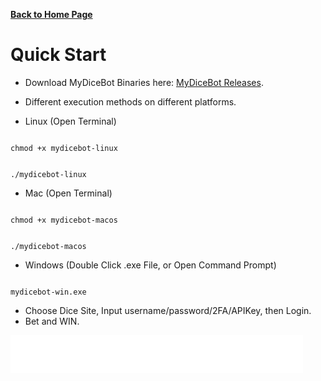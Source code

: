 
__[Back to Home Page](/)__

# Quick Start

* Download MyDiceBot Binaries here: [MyDiceBot Releases](https://github.com/mydicebot/mydicebot.github.io/releases).

* Different execution methods on different platforms.

* Linux (Open Terminal)

```

chmod +x mydicebot-linux

```

```

./mydicebot-linux

```

* Mac (Open Terminal)

```

chmod +x mydicebot-macos

```

```

./mydicebot-macos

```

* Windows (Double Click .exe File, or Open Command Prompt)

```

mydicebot-win.exe

```

* Choose Dice Site, Input username/password/2FA/APIKey, then Login.
* Bet and WIN.



<iframe data-aa='1101762' src='//ad.a-ads.com/1101762?size=468x60' scrolling='no' style='width:468px; height:60px; border:0px; padding:0; overflow:hidden' allowtransparency='true'></iframe>